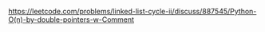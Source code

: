 https://leetcode.com/problems/linked-list-cycle-ii/discuss/887545/Python-O(n)-by-double-pointers-w-Comment